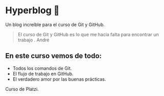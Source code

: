 # Hyperblog 💜
Un blog increíble para el curso de Git y GitHub.

> El curso de Git y GitHub es lo que me hacía falta para encontrar un trabajo .
> André

## En este curso vemos de todo:
* Todos los comandos de Git.
* El flujo de trabajo en GitHub.
* El verdadero amor por las buenas prácticas.

Curso de Platzi.